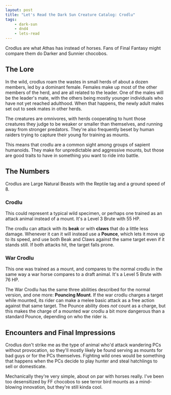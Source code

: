 ```yaml
---
layout: post
title: "Let's Read the Dark Sun Creature Catalog: Crodlu"
tags:
    - dark-sun
    - dnd4
    - lets-read
---
```


Crodlus are what Athas has instead of horses. Fans of Final Fantasy might
compare them do Darker and Sunnier chocobos.

## The Lore

In the wild, crodlus roam the wastes in small herds of about a dozen members,
led by a dominant female. Females make up most of the other members of the herd,
and are all related to the leader. One of the males will be the leader's mate,
with the others being mostly younger individuals who have not yet reached
adulthood. When that happens, the newly adult males set out to seek mates in
other herds.

The creatures are omnivores, with herds cooperating to hunt those creatures they
judge to be weaker or smaller than themselves, and running away from stronger
predators. They're also frequently beset by human raiders trying to capture
their young for training as mounts.

This means that crodlu are a common sight among groups of sapient
humanoids. They make for unpredictable and aggressive mounts, but those are good
traits to have in something you want to ride into battle.

## The Numbers

Crodlus are Large Natural Beasts with the Reptile tag and a ground speed of 8.

### Crodlu

This could represent a typical wild specimen, or perhaps one trained as an
attack animal instead of a mount. It's a Level 3 Brute with 55 HP.

The crodlu can attack with its **beak** or with **claws** that do a little less
damage. Whenever it can it will instead use a **Pounce**, which lets it move up
to its speed, and use both Beak and Claws against the same target even if it
stands still. If both attacks hit, the target falls prone.

### War Crodlu

This one was trained as a mount, and compares to the normal crodlu in the same
way a war horse compares to a draft animal. It's a Level 5 Brute with 76 HP.

The War Crodlu has the same three abilities described for the normal version,
and one more: **Pouncing Mount**. If the war crodlu charges a target while
mounted, its rider can make a melee basic attack as a free action against that
same target. The Pounce ability does _not_ count as a charge, but this makes the
charge of a mounted war crodlu a bit more dangerous than a standard Pounce,
depending on who the rider is.

## Encounters and Final Impressions

Crodlus don't strike me as the type of animal who'd attack wandering PCs without
provocation, so they'll mostly likely be found serving as mounts for bad guys or
for the PCs themselves. Fighting wild ones would be something that happens when
the PCs decide to play hunter and steal hatchlings to sell or domesticate.

Mechanically they're very simple, about on par with horses really. I've been too
desensitized by FF chocobos to see terror bird mounts as a mind-blowing
innovation, but they're still kinda cool.
